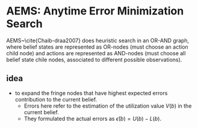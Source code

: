 # AEMS: Anytime Error Minimization Search

AEMS~\cite{Chaib-draa2007} does heuristic search in an OR-AND graph, where
belief states are represented as OR-nodes (must choose an action child node) and
actions are represented as AND-nodes (must choose all belief state chile nodes,
associated to different possible observations).

## idea
* to expand the fringe nodes that have highest expected errors contribution to the current belief.
  * Errors here refer to the estimation of the utilization value $V(b)$ in the current belief.
  * They formulated the actual errors as $\hat{\epsilon}(b) = U(b) - L(b)$.
